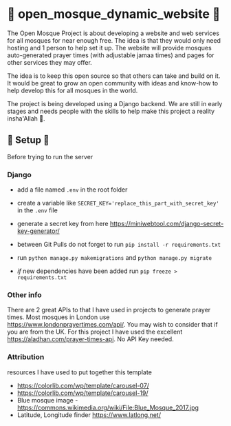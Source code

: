 # 🕋 open_mosque_dynamic_website 🕋
The Open Mosque Project is about developing a website and web services for all mosques for near enough free. The idea is that they would only need hosting and 1 person to help set it up.
The website will provide mosques auto-generated prayer times (with adjustable jamaa times) and pages for other services they may offer. 

The idea is to keep this open source so that others can take and build on it. 
It would be great to grow an open community with ideas and know-how to help develop this for all mosques in the world.

The project is being developed using a Django backend. We are still in early stages and needs people with the skills to help make this project a reality insha'Allah 🤲.


## 🔧 Setup 🔧

Before trying to run the server

### Django

- add a file named `.env` in the root folder
- create a variable like `SECRET_KEY='replace_this_part_with_secret_key'` in the `.env` file
- generate a secret key from here https://miniwebtool.com/django-secret-key-generator/
- between Git Pulls do not forget to run `pip install -r requirements.txt`
- run `python manage.py makemigrations` and `python manage.py migrate`

- *if* new dependencies have been added run `pip freeze > requirements.txt`

### Other info
There are 2 great APIs to that I have used in projects to generate prayer times. Most mosques in London use https://www.londonprayertimes.com/api/. You may wish to consider that if you are from the UK.
For this project I have used the excellent https://aladhan.com/prayer-times-api. No API Key needed.

### Attribution
resources I have used to put together this template
- https://colorlib.com/wp/template/carousel-07/ 
- https://colorlib.com/wp/template/carousel-19/
- Blue mosque image - https://commons.wikimedia.org/wiki/File:Blue_Mosque_2017.jpg
- Latitude, Longitude finder https://www.latlong.net/